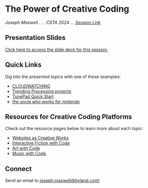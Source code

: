 # The Power of Creative Coding
_Joseph Maxwell . . . CSTA 2024 ... [Session Link](https://conference.csteachers.org/event/f0c0e0a8-5ac1-4333-90c9-2eab9723af76/websitePage:03ec16c0-72ae-4baf-9e20-c727f880b8d1?session=20678710-115e-44b6-96e5-a213ccdc7fd2&shareLink=true)_

## Presentation Slides
[Click here to access the slide deck for this session.](https://docs.google.com/presentation/d/1WlNUgsTT9SHMelXugLroWnqdZikJWdH79nTYUh-6C-8/edit?usp=sharing)

## Quick Links
Dig into the presented topics with one of these examples:

- [CLOUDWATCHING](https://whenwe.love/cloudwatching/)
- [Trending Processing projects](https://openprocessing.org/discover/#/trending)
- [TunePad Quick Start](https://tunepad.com/project/67954)
- [the uncle who works for nintendo](https://ztul.itch.io/the-uncle-who-works-for-nintendo)

## Resources for Creative Coding Platforms
Check out the resource pages below to learn more about each topic:

- [Websites as Creative Works](WebsitesAsCreativeWorks.md)
- [Interactive Fiction with Code](InteractiveFictionWithCode.md)
- [Art with Code](ArtWithCode.md)
- [Music with Code](MusicWithCode.md)

## Connect
Send an email to [joseph.maxwell@hyland.com!](mailto:joseph.maxwell@hyland.com)

